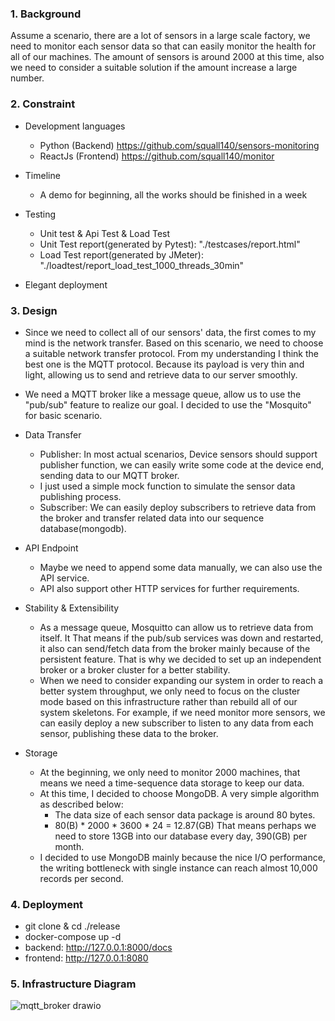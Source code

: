 ### 1. Background

Assume a scenario, there are a lot of sensors in a large scale factory, we need to monitor each sensor data so that can easily monitor the health for all of our machines. The amount of sensors is around 2000 at this time, also we need to consider a suitable solution if the amount increase a large number.

### 2. Constraint

- Development languages 
  - Python (Backend)     https://github.com/squall140/sensors-monitoring
  - ReactJs (Frontend)   https://github.com/squall140/monitor

- Timeline 
  - A demo for beginning, all the works should be finished in a week
- Testing
  - Unit test & Api Test & Load Test
  - Unit Test report(generated by Pytest):  "./testcases/report.html" 
  - Load Test report(generated by JMeter):  "./loadtest/report_load_test_1000_threads_30min"
- Elegant deployment

### 3. Design

- Since we need to collect all of our sensors' data, the first comes to my mind is the network transfer. Based on this scenario, we need to choose a suitable network transfer protocol. From my understanding I think the best one is the MQTT protocol. Because its payload is very thin and light, allowing us to send and retrieve data to our server smoothly.

- We need a MQTT broker like a message queue, allow us to use the "pub/sub" feature to realize our goal. I decided to use the "Mosquito" for basic scenario.

- Data Transfer
  - Publisher: In most actual scenarios, Device sensors should support publisher function, we can easily write some code at the device end, sending data to our MQTT broker.
  - I just used a simple mock function to simulate the sensor data publishing process. 
  - Subscriber: We can easily deploy subscribers to retrieve data from the broker and transfer related data into our sequence database(mongodb).

- API Endpoint
  - Maybe we need to append some data manually, we can also use the API service.
  - API also support other HTTP services for further requirements.
  
- Stability & Extensibility
  - As a message queue, Mosquitto can allow us to retrieve data from itself. It That means if the pub/sub services was down and restarted, it also can send/fetch data from the broker mainly because of the persistent feature. That is why we decided to set up an independent broker or a broker cluster for a better stability.
  - When we need to consider expanding our system in order to reach a better system throughput, we only need to focus on the cluster mode based on this infrastructure rather than rebuild all of our system skeletons. For example, if we need monitor more sensors, we can easily deploy a new subscriber to listen to any data from each sensor, publishing these data to the broker. 

- Storage
  - At the beginning, we only need to monitor 2000 machines, that means we need a time-sequence data storage to keep our data.
  - At this time, I decided to choose MongoDB. A very simple algorithm as described below:
    - The data size of each sensor data package is around 80 bytes.
    - 80(B) * 2000 * 3600 * 24 = 12.87(GB)  That means perhaps we need to store 13GB into our database every day, 390(GB) per month.
  - I decided to use MongoDB mainly because the nice I/O performance, the writing bottleneck with single instance can reach almost 10,000 records per second.
### 4. Deployment

- git clone & cd ./release
- docker-compose up -d
- backend: http://127.0.0.1:8000/docs
- frontend: http://127.0.0.1:8080

### 5. Infrastructure Diagram

![mqtt_broker drawio](https://github.com/squall140/sensors-monitoring/assets/2128238/3f3d4075-6b7f-46ea-8f02-f0d89b363fc0)



  

  

  

  
